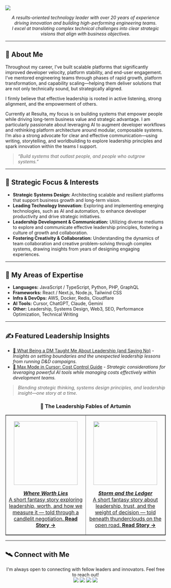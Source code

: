 <img src="https://capsule-render.vercel.app/api?type=waving&color=0D1117&height=250&section=header&text=John%20Munn&fontSize=60&fontAlign=50&fontColor=white" />

<p align="center">
  <em>A results-oriented technology leader with over 20 years of experience driving innovation and building high-performing engineering teams.<br>
  I excel at translating complex technical challenges into clear strategic visions that align with business objectives.</em>
</p>

---

## 🧭 About Me

Throughout my career, I've built scalable platforms that significantly improved developer velocity, platform stability, and end-user engagement. I’ve mentored engineering teams through phases of rapid growth, platform transformation, and capability scaling—helping them deliver solutions that are not only technically sound, but strategically aligned.

I firmly believe that effective leadership is rooted in active listening, strong alignment, and the empowerment of others. 

Currently at Resulta, my focus is on building systems that empower people while driving long-term business value and strategic advantage. I am particularly passionate about leveraging AI to augment developer workflows and rethinking platform architecture around modular, composable systems. I’m also a strong advocate for clear and effective communication—using writing, storytelling, and worldbuilding to explore leadership principles and spark innovation within the teams I support.

> *“Build systems that outlast people, and people who outgrow systems.”*

---

## 🧠 Strategic Focus & Interests

- **Strategic Systems Design:** Architecting scalable and resilient platforms that support business growth and long-term vision.
- **Leading Technology Innovation:** Exploring and implementing emerging technologies, such as AI and automation, to enhance developer productivity and drive strategic initiatives.
- **Leadership Development & Communication:** Utilizing diverse mediums to explore and communicate effective leadership principles, fostering a culture of growth and collaboration.
- **Fostering Creativity & Collaboration:** Understanding the dynamics of team collaboration and creative problem-solving through complex systems, drawing insights from years of designing engaging experiences.

---

## 🔧 My Areas of Expertise

- **Languages:** JavaScript / TypeScript, Python, PHP, GraphQL
- **Frameworks:** React / Next.js, Node.js, Tailwind CSS
- **Infra & DevOps:** AWS, Docker, Redis, Cloudflare
- **AI Tools:** Cursor, ChatGPT, Claude, Gemini
- **Other:** Leadership, Systems Design, Web3, SEO, Performance Optimization, Technical Writing


---

## ✍️ Featured Leadership Insights

- [🧭 What Being a DM Taught Me About Leadership (and Saying No)](https://medium.com/@johnmunn/what-being-a-dm-taught-me-about-leadership-and-saying-no-6d3aebf0abf9) - *Insights on setting boundaries and the unexpected leadership lessons from running D&D campaigns.*
- [🧠 Max Mode in Cursor: Cost Control Guide](https://medium.com/@johnmunn/max-mode-in-cursor-cost-control-guide) - *Strategic considerations for leveraging powerful AI tools while managing costs effectively within development teams.*

> *Blending strategic thinking, systems design principles, and leadership insight—one story at a time.*

<h3 align="center">📖 The Leadership Fables of Artumin</h3>

<table align="center" border="1">
  <tr>
    <td align="center" width="300">
      <p><a href="https://medium.com/@johnmunn/where-worth-lies-an-examination-of-value-44ae76404d38" target="_blank">
        <img src="https://miro.medium.com/v2/resize:fit:1100/format:webp/1*sNTxeXg7VYyMSjHtSKLe1g.png" width="200px"><br/>
      </p>
<p><strong><em>Where Worth Lies</em></strong><br/>
A short fantasy story exploring leadership, worth, and how we measure it — told through a candlelit negotiation. <a href="https://medium.com/@johnmunn/where-worth-lies-an-examination-of-value-44ae76404d38" target="_blank"><strong>Read Story →</strong></a></p>
    </td>
    <td align="center" width="300">
      <p><a href="https://medium.com/@johnmunn/the-storm-and-the-ledger-an-examination-of-trust-a5a1249ddba0" target="_blank">
        <img src="https://miro.medium.com/v2/resize:fit:1400/format:webp/1*jT0j6c_WClqC7lKpq5Wc_w.png" width="200px"><br/>
      </p>
<p><strong><em>Storm and the Ledger</em></strong><br/>
A short fantasy story about leadership, trust, and the weight of decision — told beneath thunderclouds on the open road. <a href="https://medium.com/@johnmunn/the-storm-and-the-ledger-an-examination-of-trust-a5a1249ddba0" target="_blank"><strong>Read Story →</strong></a></p>
    </td>
  </tr>
</table>

---

## 🛰️ Connect with Me

<p align="center">
  I'm always open to connecting with fellow leaders and innovators. Feel free to reach out!
  <br/>
  <a href="https://www.linkedin.com/in/john-munn-bbab434b/"><img src="https://img.shields.io/badge/LinkedIn-blue?style=for-the-badge&logo=linkedin"></a>
  <a href="https://medium.com/@johnmunn"><img src="https://img.shields.io/badge/Medium-black?style=for-the-badge&logo=medium"></a>
  <a href="https://dev.to/tawe"><img src="https://img.shields.io/badge/Dev.to-0A0A0A?style=for-the-badge&logo=dev.to&logoColor=white"></a>
  <a href="https://tawe.substack.com/"><img src="https://img.shields.io/badge/Substack-orange?style=for-the-badge&logo=substack&logoColor=white"></a>
</p>
